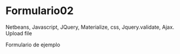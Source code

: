# Formulario02
Netbeans, Javascript, JQuery, Materialize, css, Jquery.validate, Ajax. Upload file


Formulario de ejemplo
